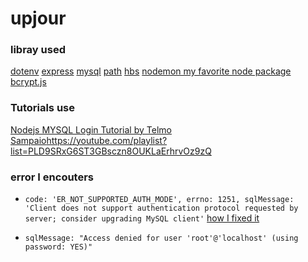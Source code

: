 # upjour





### libray used
[dotenv](https://www.npmjs.com/package/dotenv)
[express](https://www.npmjs.com/package/express)
[mysql](https://www.npmjs.com/package/mysql)
[path](https://www.npmjs.com/package/path)
[hbs](https://www.npmjs.com/package/hbs)
[nodemon my favorite node package](https://www.npmjs.com/package/nodemon)
[bcrypt.js](https://github.com/dcodeIO/bcrypt.js#bcryptjs)


### Tutorials use
[Nodejs MYSQL Login Tutorial  by Telmo Sampaio](https://www.example.com)https://youtube.com/playlist?list=PLD9SRxG6ST3GBsczn8OUKLaErhrvOz9zQ


### error I encouters 
- `code: 'ER_NOT_SUPPORTED_AUTH_MODE',
  errno: 1251,
  sqlMessage: 'Client does not support authentication protocol requested by server; consider upgrading MySQL client'` [how I fixed it](https://stackoverflow.com/questions/52815608/er-not-supported-auth-mode-client-does-not-support-authentication-protocol-requ)

- `sqlMessage: "Access denied for user 'root'@'localhost' (using password: YES)"`








